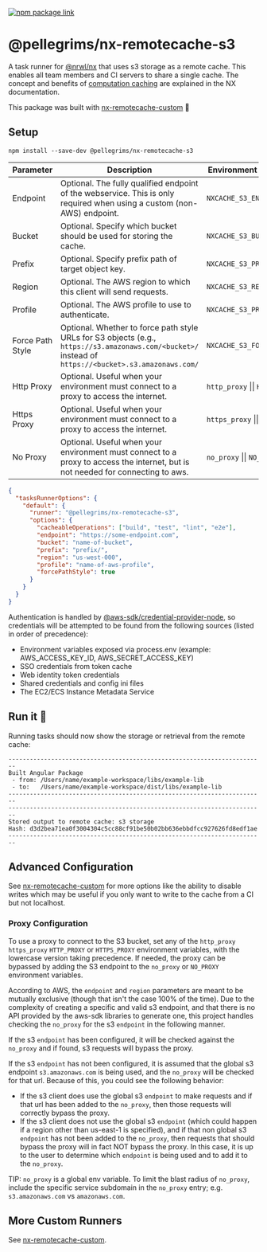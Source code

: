 [![npm package link](https://img.shields.io/npm/v/@pellegrims/nx-remotecache-s3)](https://www.npmjs.com/package/@pellegrims/nx-remotecache-s3)

# @pellegrims/nx-remotecache-s3

A task runner for [@nrwl/nx](https://nx.dev/react) that uses s3 storage as a remote cache. This enables all team members and CI servers to share a single cache. The concept and benefits of [computation caching](https://nx.dev/angular/guides/computation-caching) are explained in the NX documentation.

This package was built with [nx-remotecache-custom](https://www.npmjs.com/package/nx-remotecache-custom) 🙌

## Setup

```
npm install --save-dev @pellegrims/nx-remotecache-s3
```

| Parameter        | Description                                                                                                                                           | Environment Variable / .env      | `nx.json`        |
| ---------------- | ----------------------------------------------------------------------------------------------------------------------------------------------------- | -------------------------------- | ---------------- |
| Endpoint         | Optional. The fully qualified endpoint of the webservice. This is only required when using a custom (non-AWS) endpoint.                               | `NXCACHE_S3_ENDPOINT`            | `endpoint`       |
| Bucket           | Optional. Specify which bucket should be used for storing the cache.                                                                                  | `NXCACHE_S3_BUCKET`              | `bucket`         |
| Prefix           | Optional. Specify prefix path of target object key.                                                                                                   | `NXCACHE_S3_PREFIX`              | `prefix`         |
| Region           | Optional. The AWS region to which this client will send requests.                                                                                     | `NXCACHE_S3_REGION`              | `region`         |
| Profile          | Optional. The AWS profile to use to authenticate.                                                                                                     | `NXCACHE_S3_PROFILE`             | `profile`        |
| Force Path Style | Optional. Whether to force path style URLs for S3 objects (e.g., `https://s3.amazonaws.com/<bucket>/` instead of `https://<bucket>.s3.amazonaws.com/` | `NXCACHE_S3_FORCE_PATH_STYLE`    | `forcePathStyle` |
| Http Proxy       | Optional. Useful when your environment must connect to a proxy to access the internet.                                                                | `http_proxy` \|\| `HTTP_PROXY`   |                  |
| Https Proxy      | Optional. Useful when your environment must connect to a proxy to access the internet.                                                                | `https_proxy` \|\| `HTTPS_PROXY` |                  |
| No Proxy         | Optional. Useful when your environment must connect to a proxy to access the internet, but is not needed for connecting to aws.                       | `no_proxy` \|\| `NO_PROXY`       |                  |

```json
{
  "tasksRunnerOptions": {
    "default": {
      "runner": "@pellegrims/nx-remotecache-s3",
      "options": {
        "cacheableOperations": ["build", "test", "lint", "e2e"],
        "endpoint": "https://some-endpoint.com",
        "bucket": "name-of-bucket",
        "prefix": "prefix/",
        "region": "us-west-000",
        "profile": "name-of-aws-profile",
        "forcePathStyle": true
      }
    }
  }
}
```

Authentication is handled by [@aws-sdk/credential-provider-node](https://docs.aws.amazon.com/AWSJavaScriptSDK/v3/latest/modules/_aws_sdk_credential_provider_node.html), so credentials will be attempted to be found from the following sources (listed in order of precedence):

- Environment variables exposed via process.env (example: AWS_ACCESS_KEY_ID, AWS_SECRET_ACCESS_KEY)
- SSO credentials from token cache
- Web identity token credentials
- Shared credentials and config ini files
- The EC2/ECS Instance Metadata Service

## Run it 🚀

Running tasks should now show the storage or retrieval from the remote cache:

```
------------------------------------------------------------------------
Built Angular Package
 - from: /Users/name/example-workspace/libs/example-lib
 - to:   /Users/name/example-workspace/dist/libs/example-lib
------------------------------------------------------------------------
------------------------------------------------------------------------
Stored output to remote cache: s3 storage
Hash: d3d2bea71ea0f3004304c5cc88cf91be50b02bb636ebbdfcc927626fd8edf1ae
------------------------------------------------------------------------
```

## Advanced Configuration

See [nx-remotecache-custom](https://github.com/NiklasPor/nx-remotecache-custom#advanced-configuration) for more options like the ability to disable writes which may be useful if you only want to write to the cache from a CI but not localhost.

### Proxy Configuration

To use a proxy to connect to the S3 bucket, set any of the `http_proxy` `https_proxy` `HTTP_PROXY` or `HTTPS_PROXY` environment variables, with the lowercase version taking precedence. If needed, the proxy can be bypassed by adding the S3 endpoint to the `no_proxy` or `NO_PROXY` environment variables.

According to AWS, the `endpoint` and `region` parameters are meant to be mutually exclusive (though that isn't the case 100% of the time). Due to the complexity of creating a specific and valid s3 endpoint, and that there is no API provided by the aws-sdk libraries to generate one, this project handles checking the `no_proxy` for the s3 `endpoint` in the following manner.

If the s3 `endpoint` has been configured, it will be checked against the `no_proxy` and if found, s3 requests will bypass the proxy.

If the s3 `endpoint` has not been configured, it is assumed that the global s3 endpoint `s3.amazonaws.com` is being used, and the `no_proxy` will be checked for that url. Because of this, you could see the following behavior:

- If the s3 client does use the global s3 `endpoint` to make requests and if that url has been added to the `no_proxy`, then those requests will correctly bypass the proxy.
- If the s3 client does not use the global s3 `endpoint` (which could happen if a region other than us-east-1 is specified), and if that non global s3 `endpoint` has not been added to the `no_proxy`, then requests that should bypass the proxy will in fact NOT bypass the proxy. In this case, it is up to the user to determine which `endpoint` is being used and to add it to the `no_proxy`.

TIP: `no_proxy` is a global env variable. To limit the blast radius of `no_proxy`, include the specific service subdomain in the `no_proxy` entry; e.g. `s3.amazonaws.com` vs `amazonaws.com`.

## More Custom Runners

See [nx-remotecache-custom](https://github.com/NiklasPor/nx-remotecache-custom#all-custom-runners).
